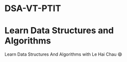 # DSA-VT-PTIT

Learn Data Structures and Algorithms
====================================

Learn Data Structures And Algorithms with Le Hai Chau 😄
